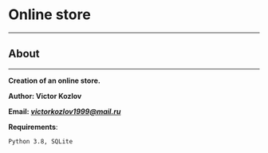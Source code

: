 Online store
===============

____

About
-----

___

**Creation of an online store.**

**Author: Victor Kozlov**

**Email: *[victorkozlov1999@mail.ru](victorkozlov1999@mail.ru)***

**Requirements**:

    Python 3.8, SQLite
